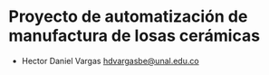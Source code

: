 # Proyecto de automatización de manufactura de losas cerámicas

- Hector Daniel Vargas hdvargasbe@unal.edu.co
